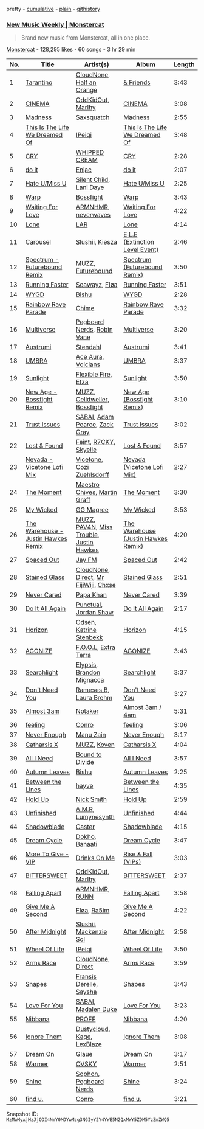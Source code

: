 pretty - [cumulative](/playlists/cumulative/4kw9kdjzx1UmyWvpysl0y2.md) - [plain](/playlists/plain/4kw9kdjzx1UmyWvpysl0y2) - [githistory](https://github.githistory.xyz/mackorone/spotify-playlist-archive/blob/main/playlists/plain/4kw9kdjzx1UmyWvpysl0y2)

### [New Music Weekly \| Monstercat](https://open.spotify.com/playlist/4kw9kdjzx1UmyWvpysl0y2)

> Brand new music from Monstercat, all in one place.

[Monstercat](https://open.spotify.com/user/monstercatmedia) - 128,295 likes - 60 songs - 3 hr 29 min

| No. | Title | Artist(s) | Album | Length |
|---|---|---|---|---|
| 1 | [Tarantino](https://open.spotify.com/track/5UMs8rciA9omc6JDrWDV8Y) | [CloudNone](https://open.spotify.com/artist/49vNfTzZU1nXv2xO34z5RY), [Half an Orange](https://open.spotify.com/artist/64N3o9z76C2APyfgQV2HMp) | [& Friends](https://open.spotify.com/album/2ISFdlM8xYsp5D2Vndh6Br) | 3:43 |
| 2 | [CINEMA](https://open.spotify.com/track/1KUlGcqkfUjnoTL20bhtPr) | [OddKidOut](https://open.spotify.com/artist/6l6zabESz1QE4me8Cz3uux), [Marlhy](https://open.spotify.com/artist/1fvH6NeNDohKGKwvRiebRA) | [CINEMA](https://open.spotify.com/album/4fqBn6j0jf2eLaBhZwA1dp) | 3:08 |
| 3 | [Madness](https://open.spotify.com/track/3zsPz5ElM9EZZALNNN5gBy) | [Saxsquatch](https://open.spotify.com/artist/0rsyQklwpBiAvkeXbnFB1t) | [Madness](https://open.spotify.com/album/7jyOHk3mdvqCpGWqsj7aPE) | 2:55 |
| 4 | [This Is The Life We Dreamed Of](https://open.spotify.com/track/3pUcJ0iqUjdBp5Tecep22N) | [IPeiqi](https://open.spotify.com/artist/62ttTweDvqEfd60TMZaUzc) | [This Is The Life We Dreamed Of](https://open.spotify.com/album/1Mf5B4sfQnNMkpxt20SZvE) | 3:48 |
| 5 | [CRY](https://open.spotify.com/track/1xeOJfKycH2GR5UDwDNjzu) | [WHIPPED CREAM](https://open.spotify.com/artist/5CMaNobmJYgXcfiT0zYOwi) | [CRY](https://open.spotify.com/album/3VzskMtVDfE6uU1JAci7Ct) | 2:28 |
| 6 | [do it](https://open.spotify.com/track/3CQBzi1hvykznrFbZOGqnO) | [Enjac](https://open.spotify.com/artist/7iIiRw3JSWI8c9n8CIQS3f) | [do it](https://open.spotify.com/album/7IRCq5EPsHeuG3kSIu67X9) | 2:07 |
| 7 | [Hate U/Miss U](https://open.spotify.com/track/0RX7vFXvhylgh1xoPAjmPL) | [Silent Child](https://open.spotify.com/artist/59XQUEHhy5830QsAsmhe2M), [Lani Daye](https://open.spotify.com/artist/1fYnA1IkOOJ3mtWl02xKk3) | [Hate U/Miss U](https://open.spotify.com/album/1cLVwfsFCR0tqndu3YaNEO) | 2:25 |
| 8 | [Warp](https://open.spotify.com/track/1SLsfw9abIe3k8QlQYuHqj) | [Bossfight](https://open.spotify.com/artist/1fILrc9B34DjHxSMkJmyBN) | [Warp](https://open.spotify.com/album/4awsZLcxJXiAdiLU5Jzv5a) | 3:43 |
| 9 | [Waiting For Love](https://open.spotify.com/track/0LtlhQCJl4un9g0rwmIz9x) | [ARMNHMR](https://open.spotify.com/artist/0P2bZXPyjHYRW4guHVAFl1), [neverwaves](https://open.spotify.com/artist/2js39lyEUjoD0x3VxshU5o) | [Waiting For Love](https://open.spotify.com/album/6CHRqmshlcoCfUTqck1IUB) | 4:22 |
| 10 | [Lone](https://open.spotify.com/track/6V90OtIX1Ja8OvqvPFMe9Z) | [LAR](https://open.spotify.com/artist/2w3NdJswSn39l3TU9vIRq0) | [Lone](https://open.spotify.com/album/4woa0Yhe82WmbMGe7zuxS1) | 4:14 |
| 11 | [Carousel](https://open.spotify.com/track/2vP8axvS6mqgnPwwxMARPs) | [Slushii](https://open.spotify.com/artist/41rVuRHYAiH7ltBTHVR9We), [Kiesza](https://open.spotify.com/artist/4zxvC7CRGvggq9EWXOpwAo) | [E.L.E \(Extinction Level Event\)](https://open.spotify.com/album/6dwrAsvDJ3qpogoK1jxzAE) | 2:46 |
| 12 | [Spectrum \- Futurebound Remix](https://open.spotify.com/track/4PCa9U1xxIgyCsUe6mE40Z) | [MUZZ](https://open.spotify.com/artist/4UNnRb4LN2hGtbtMfPzMhg), [Futurebound](https://open.spotify.com/artist/2Vqj1e2oloOKNqAT2gpoa5) | [Spectrum \(Futurebound Remix\)](https://open.spotify.com/album/7eyzszsLG8gfNiPSDPqCuP) | 3:50 |
| 13 | [Running Faster](https://open.spotify.com/track/1eJyFR21xkbS6JJIt5PUCH) | [Seawayz](https://open.spotify.com/artist/1kDtzWANi4LOiGt0uM5Wjr), [Fløa](https://open.spotify.com/artist/3XgQiERzlGzUe286O2jo7I) | [Running Faster](https://open.spotify.com/album/1XRiyMmGXUtzboy9peGHoe) | 3:51 |
| 14 | [WYGD](https://open.spotify.com/track/2TRhRhzp9xGrS7yWtDJili) | [Bishu](https://open.spotify.com/artist/1DzQInbDVhE9Lh5s6T0DUL) | [WYGD](https://open.spotify.com/album/0nuPNR9F9QyfuxtOT0Fqhs) | 2:28 |
| 15 | [Rainbow Rave Parade](https://open.spotify.com/track/0hsD0hitwYa7SbFrpniYuS) | [Chime](https://open.spotify.com/artist/3hMTYaexWgGkXqvbkt6EIS) | [Rainbow Rave Parade](https://open.spotify.com/album/7D4xvOL1vzaKhLM2JIRkWz) | 3:32 |
| 16 | [Multiverse](https://open.spotify.com/track/33TrEPQwAW93YUdHjGcECq) | [Pegboard Nerds](https://open.spotify.com/artist/0lLY20XpZ9yDobkbHI7u1y), [Robin Vane](https://open.spotify.com/artist/4staIXcWEmr34cRhsDp8nW) | [Multiverse](https://open.spotify.com/album/2Ni1r9D9T1EoICJULapoRb) | 3:20 |
| 17 | [Austrumi](https://open.spotify.com/track/5B1gQJ5U3bYC8JWSdpW0xS) | [Stendahl](https://open.spotify.com/artist/7hLrjiuNxZIf9JSPz2CbAo) | [Austrumi](https://open.spotify.com/album/7H5zEEUwD2PgpnbSFx21Si) | 3:41 |
| 18 | [UMBRA](https://open.spotify.com/track/4g3o3KScQl3MVW8THLDBVQ) | [Ace Aura](https://open.spotify.com/artist/5o2KBzYUFierWmBhSemAhq), [Voicians](https://open.spotify.com/artist/5DNApAt05XowaylsOJo1eW) | [UMBRA](https://open.spotify.com/album/59fWEADeIRqcLNbpLK93F6) | 3:37 |
| 19 | [Sunlight](https://open.spotify.com/track/4ii7MVY3GCm4vQZM6uMDDx) | [Flexible Fire](https://open.spotify.com/artist/76sA8VLsfgOY1qoNgHnf8K), [Etza](https://open.spotify.com/artist/5XCGOe3YCAhxsfQIUb5xGe) | [Sunlight](https://open.spotify.com/album/7qPdbWFcEIHUkVMdRdP6kJ) | 3:50 |
| 20 | [New Age \- Bossfight Remix](https://open.spotify.com/track/5aCABFeoSwL2Ux0c1gW2QL) | [MUZZ](https://open.spotify.com/artist/4UNnRb4LN2hGtbtMfPzMhg), [Celldweller](https://open.spotify.com/artist/4BKyei61gtyDFxlKhcvBJJ), [Bossfight](https://open.spotify.com/artist/1fILrc9B34DjHxSMkJmyBN) | [New Age \(Bossfight Remix\)](https://open.spotify.com/album/4wUzPAPk50YZRRxMcCRPPX) | 3:10 |
| 21 | [Trust Issues](https://open.spotify.com/track/5nAcDjHi1Sn9d24ZPwYpZc) | [SABAI](https://open.spotify.com/artist/4OaSyxqlkp7aVpAZwF02QZ), [Adam Pearce](https://open.spotify.com/artist/0AhdWP01wLAKxDfhsKMEKf), [Zack Gray](https://open.spotify.com/artist/4ts4KzTqLDytonufwGpl9l) | [Trust Issues](https://open.spotify.com/album/1l3DW3iuvlS7uxxhxjAWoF) | 3:02 |
| 22 | [Lost & Found](https://open.spotify.com/track/5ids0N0UPvFHDYDtvDgVCl) | [Feint](https://open.spotify.com/artist/6RQ9kYbHisp1UUbnfwHNeU), [R7CKY](https://open.spotify.com/artist/7nwTgB0QOv2yGprKxofyT8), [Skyelle](https://open.spotify.com/artist/5mMt0V809N7Y5mOUYsmOW6) | [Lost & Found](https://open.spotify.com/album/1Qpo82QvvoXCawctSQfNNJ) | 3:57 |
| 23 | [Nevada \- Vicetone Lofi Mix](https://open.spotify.com/track/0ueILWV4Pvzx5hJCMCn975) | [Vicetone](https://open.spotify.com/artist/0daugAjUgbJSqdlyYNwIbT), [Cozi Zuehlsdorff](https://open.spotify.com/artist/5wMfct6VVvaVQ8xGCXxIUa) | [Nevada \(Vicetone Lofi Mix\)](https://open.spotify.com/album/5S69WMh7mRHeLb8BQrq9sA) | 2:27 |
| 24 | [The Moment](https://open.spotify.com/track/7kJbF9HTZVkaU2e2yf42dB) | [Maestro Chives](https://open.spotify.com/artist/1HD6q5dxREv64GOc3H7vBs), [Martin Graff](https://open.spotify.com/artist/6SR5c2LXuUrSqhqkj3MTz9) | [The Moment](https://open.spotify.com/album/0ASBkV3dhCp5dvCNpHwzEb) | 3:30 |
| 25 | [My Wicked](https://open.spotify.com/track/6H8qW0UoLvVWFaE0sms6NK) | [GG Magree](https://open.spotify.com/artist/54pgkpWVgQYbQXD8bkUP8n) | [My Wicked](https://open.spotify.com/album/7skCuoEmOR3b0sMdWbKkVq) | 3:53 |
| 26 | [The Warehouse \- Justin Hawkes Remix](https://open.spotify.com/track/7sYmU8hHavV3BUpCjRKsKe) | [MUZZ](https://open.spotify.com/artist/4UNnRb4LN2hGtbtMfPzMhg), [PAV4N](https://open.spotify.com/artist/1csMDtU42ZYNaqadbA4TAK), [Miss Trouble](https://open.spotify.com/artist/6pXPaQEZ2EyfxIRtf9JwyJ), [Justin Hawkes](https://open.spotify.com/artist/5bNvSO3b75SGJrx0kOt996) | [The Warehouse \(Justin Hawkes Remix\)](https://open.spotify.com/album/5lxvypUozCcKPlMoKrGuAO) | 4:20 |
| 27 | [Spaced Out](https://open.spotify.com/track/4cG0DczmM59OoR7Pcoc9Mx) | [Jay FM](https://open.spotify.com/artist/0XHQV1DM8cqEJrB4gRuogs) | [Spaced Out](https://open.spotify.com/album/1XHf7B0DwZTIMzSxeRKJEv) | 2:42 |
| 28 | [Stained Glass](https://open.spotify.com/track/6jAPzxblYZrD1XpGAhIswt) | [CloudNone](https://open.spotify.com/artist/49vNfTzZU1nXv2xO34z5RY), [Direct](https://open.spotify.com/artist/5eOyDcFvvdc7D7BD6gCdsi), [Mr FijiWiji](https://open.spotify.com/artist/2uEo8Rajpdz1AqineCVLHq), [Chxse](https://open.spotify.com/artist/1Xyr7EUPlc0ZDHaE0VRBRz) | [Stained Glass](https://open.spotify.com/album/4VYcnqjXVo6ekUEIOUr0Ml) | 2:51 |
| 29 | [Never Cared](https://open.spotify.com/track/1eFlpHjgc4OCRMo4TgAh5g) | [Papa Khan](https://open.spotify.com/artist/7DKYxh9hbhtTdPRSubo2iM) | [Never Cared](https://open.spotify.com/album/1P1wiF5kauftUiGBrZCs3Y) | 3:39 |
| 30 | [Do It All Again](https://open.spotify.com/track/6BwPstqf4RoRMbDidFWNxE) | [Punctual](https://open.spotify.com/artist/1ocnIbhFWM9bSPrd7Hu4zF), [Jordan Shaw](https://open.spotify.com/artist/6Z8vLeI1ZMj2kzTNWVOBXr) | [Do It All Again](https://open.spotify.com/album/1WIy38HHVBg8KG3hVkCE2V) | 2:17 |
| 31 | [Horizon](https://open.spotify.com/track/6C2RhafaJZZ8kKN9ExyLlp) | [Odsen](https://open.spotify.com/artist/5u9LEu640uGxBEKnU1PY9V), [Katrine Stenbekk](https://open.spotify.com/artist/6Nxgeg0RW2lIaU35QlmJpo) | [Horizon](https://open.spotify.com/album/2ogg97CuneZYdfjrDLqx8S) | 4:15 |
| 32 | [AGONIZE](https://open.spotify.com/track/6vuF3LYipww2DRhRJ9s7CH) | [F.O.O.L](https://open.spotify.com/artist/1ldNdtZX38LAsOk0ciLvb2), [Extra Terra](https://open.spotify.com/artist/4wjUOQuVVl9qzSdSX1E1yU) | [AGONIZE](https://open.spotify.com/album/19M2LqtlyvIT3VUnCD8rpx) | 3:43 |
| 33 | [Searchlight](https://open.spotify.com/track/5uvTLiE8me3c4rW3mlVQbL) | [Elypsis](https://open.spotify.com/artist/6ECqUbMiv22cNYmeBIOoPL), [Brandon Mignacca](https://open.spotify.com/artist/5k1EecpyjkutxtmZKlsBOj) | [Searchlight](https://open.spotify.com/album/6VhsXwh4KOtMPyXJSLnIm5) | 3:37 |
| 34 | [Don't Need You](https://open.spotify.com/track/3DyQ8iVs0kfsgbugsPQfT8) | [Rameses B](https://open.spotify.com/artist/06EfEcjc0vdvI6VNL0soIO), [Laura Brehm](https://open.spotify.com/artist/7ddnIV2r4SLjuwyGlgLIWt) | [Don't Need You](https://open.spotify.com/album/6IVig4iThZNVK8Fz7xtRTz) | 3:27 |
| 35 | [Almost 3am](https://open.spotify.com/track/3cmpyH2zavEwZwWIGHcdyh) | [Notaker](https://open.spotify.com/artist/0I7HgbIetYEIweWq7nD6En) | [Almost 3am / 4am](https://open.spotify.com/album/7imIuXGdsrD3pXy9pFoIq7) | 5:31 |
| 36 | [feeling](https://open.spotify.com/track/5mdCX1AXoc8EDupVjAn581) | [Conro](https://open.spotify.com/artist/1BAdSa5cdtCNLbvT7gWmtJ) | [feeling](https://open.spotify.com/album/1tyMgTVA2zIUjppWaqmf5W) | 3:06 |
| 37 | [Never Enough](https://open.spotify.com/track/0OIHK8vvOTnjg4dtBH34qX) | [Manu Zain](https://open.spotify.com/artist/6MIXwGBFXAuLoaZ6s0fCT7) | [Never Enough](https://open.spotify.com/album/4GN1ATNzGkfuhGDgcnKgKJ) | 3:17 |
| 38 | [Catharsis X](https://open.spotify.com/track/7ktbuWqGUsNmAS9OoNwgWk) | [MUZZ](https://open.spotify.com/artist/4UNnRb4LN2hGtbtMfPzMhg), [Koven](https://open.spotify.com/artist/3UCbp6D1lvILlxRJT9LnFa) | [Catharsis X](https://open.spotify.com/album/3ryV1s0kjVYKwRR4Is6Dqs) | 4:04 |
| 39 | [All I Need](https://open.spotify.com/track/1uBA1ThKO8teqrrpeMHk8h) | [Bound to Divide](https://open.spotify.com/artist/5nQ7llwdZYT6MWMeLLe8dc) | [All I Need](https://open.spotify.com/album/5awCxZjxAP9h7gyPasDTNb) | 3:57 |
| 40 | [Autumn Leaves](https://open.spotify.com/track/2WZk9IjjmgThbmlyuu6UFK) | [Bishu](https://open.spotify.com/artist/1DzQInbDVhE9Lh5s6T0DUL) | [Autumn Leaves](https://open.spotify.com/album/6AYKIeSkQ1D1IcKTRgynd4) | 2:25 |
| 41 | [Between the Lines](https://open.spotify.com/track/4i3yA5Fw7yDsm7WtXXbFKK) | [hayve](https://open.spotify.com/artist/6HT10ZbNJFIRYirBe3PTxs) | [Between the Lines](https://open.spotify.com/album/2ZfG7t9gQhlSA9fHvyqvta) | 4:35 |
| 42 | [Hold Up](https://open.spotify.com/track/2Q0zaBd4u0mwEd7KNppKEf) | [Nick Smith](https://open.spotify.com/artist/5W5JelsLmCytPXmzN5w8fc) | [Hold Up](https://open.spotify.com/album/0EHxZE2tTIlOXkWuUSpXXJ) | 2:59 |
| 43 | [Unfinished](https://open.spotify.com/track/7w9SaK5KiptI4BNdAEzTJk) | [A.M.R](https://open.spotify.com/artist/1VYDrE9BSCRxSX8VHVJZNc), [Lumynesynth](https://open.spotify.com/artist/2piOPWDGkopcabpha2zngD) | [Unfinished](https://open.spotify.com/album/0S86doOPLnGVIlXtM4QoIH) | 4:44 |
| 44 | [Shadowblade](https://open.spotify.com/track/6tyfFtThdu7pYvDs2uRcjT) | [Caster](https://open.spotify.com/artist/4z7OnrBHTHdfpjNKl7NGox) | [Shadowblade](https://open.spotify.com/album/1aX6eK8WqLSwPh7LTbgLJz) | 4:15 |
| 45 | [Dream Cycle](https://open.spotify.com/track/7txsm358oTUP7fYsV1pI5M) | [Dokho](https://open.spotify.com/artist/5m62yqRUbEgCFNLKLlHkXM), [Banaati](https://open.spotify.com/artist/3lwdREjAeG9zskfcoPYAz4) | [Dream Cycle](https://open.spotify.com/album/1QvHgVXLSeEvJ7QYtapuBK) | 3:47 |
| 46 | [More To Give \- VIP](https://open.spotify.com/track/3PdwZoy7TJcPGw7GI8GI4u) | [Drinks On Me](https://open.spotify.com/artist/1cIz2h3ERs72r60yw78Deu) | [Rise & Fall \(VIPs\)](https://open.spotify.com/album/7vNlIGuuwVCwO4YhDojVdx) | 3:03 |
| 47 | [BITTERSWEET](https://open.spotify.com/track/0Ip4mtMZFwXD7EMTLROWw9) | [OddKidOut](https://open.spotify.com/artist/6l6zabESz1QE4me8Cz3uux), [Marlhy](https://open.spotify.com/artist/1fvH6NeNDohKGKwvRiebRA) | [BITTERSWEET](https://open.spotify.com/album/3ezjk2cPYZe3qvfzxVF1kn) | 2:37 |
| 48 | [Falling Apart](https://open.spotify.com/track/5TQDtOeQ3IU2VqKbCn6Rwq) | [ARMNHMR](https://open.spotify.com/artist/0P2bZXPyjHYRW4guHVAFl1), [RUNN](https://open.spotify.com/artist/3l0H4QNiYYNdIsnZ4JgJAg) | [Falling Apart](https://open.spotify.com/album/5ciCvi9pccBxbpOBwfHYom) | 3:58 |
| 49 | [Give Me A Second](https://open.spotify.com/track/2UkcQ2khDIdFRIr9VG28l2) | [Fløa](https://open.spotify.com/artist/3XgQiERzlGzUe286O2jo7I), [Ra5im](https://open.spotify.com/artist/0tozaYWflIEZ3jaXOULWjk) | [Give Me A Second](https://open.spotify.com/album/075F3FRDl5aFv3PJBq8id0) | 4:22 |
| 50 | [After Midnight](https://open.spotify.com/track/5NSr0xa9Qf4J8xKzDnC0uq) | [Slushii](https://open.spotify.com/artist/41rVuRHYAiH7ltBTHVR9We), [Mackenzie Sol](https://open.spotify.com/artist/3E9DITocLFcvQi0v56uhYA) | [After Midnight](https://open.spotify.com/album/4KAFS6Pax2U2GCVNQ7UN9p) | 2:58 |
| 51 | [Wheel Of Life](https://open.spotify.com/track/2ZZVvGeE3M8dfRBUy7khPH) | [IPeiqi](https://open.spotify.com/artist/62ttTweDvqEfd60TMZaUzc) | [Wheel Of Life](https://open.spotify.com/album/4vHjXmcYrtyS3TsJvsspuR) | 3:50 |
| 52 | [Arms Race](https://open.spotify.com/track/7eHBCHw9oLRYv2zlSDdY9Q) | [CloudNone](https://open.spotify.com/artist/49vNfTzZU1nXv2xO34z5RY), [Direct](https://open.spotify.com/artist/5eOyDcFvvdc7D7BD6gCdsi) | [Arms Race](https://open.spotify.com/album/08McMk6ovWxi4Ww51wARoZ) | 3:59 |
| 53 | [Shapes](https://open.spotify.com/track/0h302qVfzax9JhJNJLFK1D) | [Fransis Derelle](https://open.spotify.com/artist/0SjiMVVtcOsDAOb4fKCCLn), [Saysha](https://open.spotify.com/artist/03xxq7MRuIQclNkrwf2ZJD) | [Shapes](https://open.spotify.com/album/1lFOQgqlADJAzqu9MWdUA1) | 3:43 |
| 54 | [Love For You](https://open.spotify.com/track/7ao8imeoghP0rWSOrIJalv) | [SABAI](https://open.spotify.com/artist/4OaSyxqlkp7aVpAZwF02QZ), [Madalen Duke](https://open.spotify.com/artist/5qElg3REYcoPscmGLy0NmU) | [Love For You](https://open.spotify.com/album/3ymyjHRaZNbk8c2Sa2u8sg) | 3:23 |
| 55 | [Nibbana](https://open.spotify.com/track/4GmreCkjHdkuX9S1LipRvS) | [PROFF](https://open.spotify.com/artist/3jAosRBCdrybxqTnrI4Sld) | [Nibbana](https://open.spotify.com/album/5tlAhQ2zVsth5w1KpRIRkS) | 4:20 |
| 56 | [Ignore Them](https://open.spotify.com/track/0an42ZDRxMJXkBh49eNvQt) | [Dustycloud](https://open.spotify.com/artist/5O9MafawyW4O2WhJQKXj2d), [Kage](https://open.spotify.com/artist/6ehv7BnQkNEh7Hqd8rRcot), [LexBlaze](https://open.spotify.com/artist/6qfJBqhy4o6zpyuONoegri) | [Ignore Them](https://open.spotify.com/album/2vkuMHMpu5W1Rwzlwggnnl) | 3:08 |
| 57 | [Dream On](https://open.spotify.com/track/1MmgvqDJPNcJf8zKXNdAXy) | [Glaue](https://open.spotify.com/artist/4LLym899uwEUeuVo6KdVom) | [Dream On](https://open.spotify.com/album/0aaBetdnkoTWbFliLbrtnA) | 3:17 |
| 58 | [Warmer](https://open.spotify.com/track/3J2KzuvIYC9Ao489gZSsIM) | [OVSKY](https://open.spotify.com/artist/6hs7DlQVJTvFgN7DyzkdnX) | [Warmer](https://open.spotify.com/album/05PEAJk2RAUtqaAbixRJAG) | 2:51 |
| 59 | [Shine](https://open.spotify.com/track/1RR19k1GVV2Sl0vi65wFTh) | [Sophon](https://open.spotify.com/artist/7AmI3Zl33iDdhRMvq0MiAV), [Pegboard Nerds](https://open.spotify.com/artist/0lLY20XpZ9yDobkbHI7u1y) | [Shine](https://open.spotify.com/album/42WL9WgN516xT16NhXVUyb) | 3:24 |
| 60 | [find u.](https://open.spotify.com/track/2P6GOGbnrVkPBjbyFYyMIx) | [Conro](https://open.spotify.com/artist/1BAdSa5cdtCNLbvT7gWmtJ) | [find u.](https://open.spotify.com/album/7oyVNWpF6kzHgmDrkoWZK8) | 3:21 |

Snapshot ID: `MzMwMyxjMzJjODI4NmY0MDYwMzg3NGIyY2Y4YWE5N2QxMWY5ZDM5YzZmZWQ5`